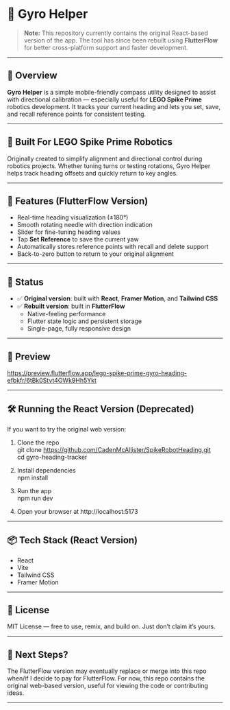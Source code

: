 # 📐 Gyro Helper

> **Note:** This repository currently contains the original React-based version of the app. The tool has since been rebuilt using **FlutterFlow** for better cross-platform support and faster development.

---

## 🧭 Overview

**Gyro Helper** is a simple mobile-friendly compass utility designed to assist with directional calibration — especially useful for **LEGO Spike Prime** robotics development. It tracks your current heading and lets you set, save, and recall reference points for consistent testing.

---

## 🤖 Built For LEGO Spike Prime Robotics

Originally created to simplify alignment and directional control during robotics projects. Whether tuning turns or testing rotations, Gyro Helper helps track heading offsets and quickly return to key angles.

---

## 🚀 Features (FlutterFlow Version)

- Real-time heading visualization (±180°)  
- Smooth rotating needle with direction indication  
- Slider for fine-tuning heading values  
- Tap **Set Reference** to save the current yaw  
- Automatically stores reference points with recall and delete support  
- Back-to-zero button to return to your original alignment  

---

## 🔧 Status

- ✅ **Original version**: built with **React**, **Framer Motion**, and **Tailwind CSS**  
- ✅ **Rebuilt version**: built in **FlutterFlow**  
  - Native-feeling performance  
  - Flutter state logic and persistent storage  
  - Single-page, fully responsive design  

---

## 📸 Preview

https://preview.flutterflow.app/lego-spike-prime-gyro-heading-efbkfr/6tBk0Stvt4OWk9Hh5Ykt

---

## 🛠️ Running the React Version (Deprecated)

If you want to try the original web version:

1. Clone the repo  
   git clone https://github.com/CadenMcAllister/SpikeRobotHeading.git  
   cd gyro-heading-tracker

2. Install dependencies  
   npm install

3. Run the app  
   npm run dev

4. Open your browser at http://localhost:5173

---

## 📦 Tech Stack (React Version)

- React  
- Vite  
- Tailwind CSS  
- Framer Motion  

---

## 📄 License

MIT License — free to use, remix, and build on. Just don’t claim it’s yours.

---

## 🚧 Next Steps?

The FlutterFlow version may eventually replace or merge into this repo when/if I decide to pay for FlutterFlow. For now, this repo contains the original web-based version, useful for viewing the code or contributing ideas.

---
